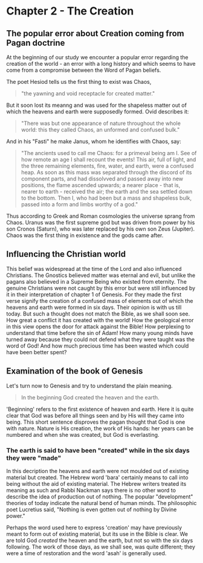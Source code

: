 # Chapter 2 - The Creation

## The popular error about Creation coming from Pagan doctrine

At the beginning of our study we encounter a popular error regarding the creation
of the world - an error with a long history and which seems to have come from
a compromise between the Word of Pagan beliefs.

The poet Hesiod tells us the first thing to exist was Chaos,
> "the yawning and void receptacle for created matter." 

But it soon lost its meanng and was used for the
shapeless matter out of which the heavens and earth were supposedly formed.
Ovid describes it:

> "There was but one appearance of nature throughout the whole world: this they called Chaos, an unformed and confused bulk."

And in his "Fasti" he make Janus, whom he identifies with Chaos, say:

> "The ancients used to call me Chaos: for a primeval being am I. See of how remote an age I shall recount the events! This air, full of light, and the three remaining elements, fire, water, and earth, were a confused heap. As soon as this mass was separated through the discord of its component parts, and had dissolvved and passed away into new positions, the flame ascended upwards; a nearer place - that is, nearer to earth - received the air; the earth and the sea settled down to the bottom. Then I, who had been but a mass and shapeless bulk, passed into a form and limbs worthy of a god."

Thus according to Greek and Roman cosmologies the universe sprang from Chaos. Uranus was the first supreme god but was driven from power by his son Cronos (Saturn), who was later replaced by his own son Zeus (Jupiter). Chaos was the first thing in existence and the gods came after.

## Influencing the Christian world

This belief was widespread at the time of the Lord and also influenced Christians. The Gnostics believed matter was eternal and evil, but unlike the pagans also believed in a Supreme Being who existed from eternity. The genuine Christians were not caught by this error but were still influenced by it in their interpretation of chapter 1 of Genesis. For they made the first verse signify the creation of a confused mass of elements out of which the heavens and earth were formed in six days. Their opinion is with us till today. But such a thought does not match the Bible, as we shall soon see. How great a conflict it has created with the world! How the geological error in this view opens the door for attack against the Bible! How perplexing to understand that time before the sin of Adam! How many young minds have turned away because they could not defend what they were taught was the word of God! And how much precious time has been wasted which could have been better spent?

## Examination of the book of Genesis

Let's turn now to Genesis and try to understand the plain meaning.

> In the beginning God created the heaven and the earth.

'Beginning' refers to the first existence of heaven and earth. Here it is quite clear that God was before all things seen and by His will they came into being. This short sentence disproves the pagan thought that God is one with nature. Nature is His creation, the work of His hands: her years can be numbered and when she was created, but God is everlasting.

### The earth is said to have been "created" while in the six days they were "made"

In this decription the heavens and earth were not moulded out of existing material but created. The Hebrew word 'bara' certainly means to call into being without the aid of existing material. The Hebrew writers treated its meaning as such and Rabbi Nackman says there is no other word to describe the idea of production out of nothing. The popular "development" theories of today indicate the natural bend of human minds. The philosophic poet Lucretius said, "Nothing is even gotten out of nothing by Divine power."

Perhaps the word used here to express 'creation' may have previously meant to form out of existing material, but its use in the Bible is clear. We are told God *created* the heaven and the earth, but not so with the six days following. The work of those days, as we shall see, was quite different; they were a time of restoration and the word 'asah' is generally used.

